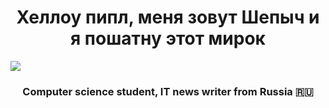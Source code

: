 <h1 align="center">Хеллоу пипл, меня зовут Шепыч и я пошатну этот мирок </h1>
<img src="https://github.com/blackcater/blackcater/raw/main/images/Hi.gif"/>
<h3 align="center">Computer science student, IT news writer from Russia 🇷🇺</h3>
